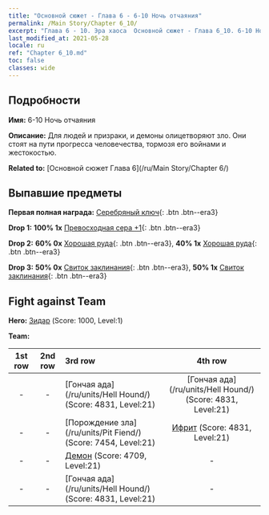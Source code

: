 ```yaml
---
title: "Основной сюжет - Глава 6 - 6-10 Ночь отчаяния"
permalink: /Main Story/Chapter 6_10/
excerpt: "Глава 6 - 10. Эра хаоса  Основной сюжет - Глава 6_10. 6-10 Ночь отчаяния"
last_modified_at: 2021-05-28
locale: ru
ref: "Chapter 6_10.md"
toc: false
classes: wide
---
```


## Подробности

 **Имя:** 6-10 Ночь отчаяния

 **Описание:** Для людей и призраки, и демоны олицетворяют зло. Они стоят на пути прогресса человечества, тормозя его войнами и жестокостью.

 **Related to:** [Основной сюжет Глава 6](/ru/Main Story/Chapter 6/)

## Выпавшие предметы

 **Первая полная награда:** [Серебряный ключ](/ItemsRU/con_693/){: .btn .btn--era3}

 **Drop 1:** **100% 1x** [Превосходная сера +1](/ItemsRU/mat_22/){: .btn .btn--era3}

 **Drop 2:** **60% 0x** [Хорошая руда](/ItemsRU/mat_12/){: .btn .btn--era3}, **40% 1x** [Хорошая руда](/ItemsRU/mat_12/){: .btn .btn--era3}

 **Drop 3:** **50% 0x** [Свиток заклинания](/ItemsRU/con_694/){: .btn .btn--era3}, **50% 1x** [Свиток заклинания](/ItemsRU/con_694/){: .btn .btn--era3}


## Fight against Team
 **Hero:** [Зидар](/ru/heroes/Zydar/) (Score: 1000, Level:1)

 **Team:**


  | 1st row | 2nd row | 3rd row | 4th row |
  |:----:|:----:|:----|:----:|
  | - | - | [Гончая ада](/ru/units/Hell Hound/) (Score: 4831, Level:21)  | [Гончая ада](/ru/units/Hell Hound/) (Score: 4831, Level:21)  |
  | - | - | [Порождение зла](/ru/units/Pit Fiend/) (Score: 7454, Level:21)  | [Ифрит](/ru/units/Efreeti/) (Score: 4831, Level:21)  |
  | - | - | [Демон](/ru/units/Demon/) (Score: 4709, Level:21)  | - |
  | - | - | [Гончая ада](/ru/units/Hell Hound/) (Score: 4831, Level:21)  | - |


